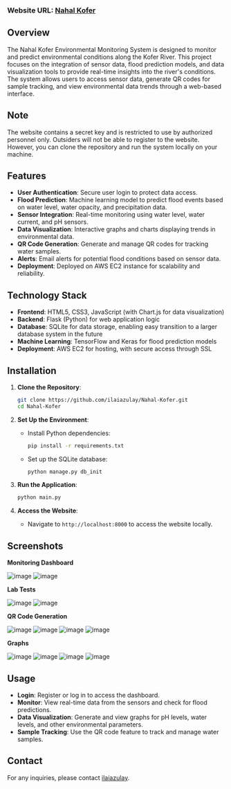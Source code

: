 ### Website URL: [Nahal Kofer](https://nahalkofer.us.to/)

## Overview

The Nahal Kofer Environmental Monitoring System is designed to monitor and predict environmental conditions along the Kofer River. This project focuses on the integration of sensor data, flood prediction models, and data visualization tools to provide real-time insights into the river's conditions. The system allows users to access sensor data, generate QR codes for sample tracking, and view environmental data trends through a web-based interface.

## Note

The website contains a secret key and is restricted to use by authorized personnel only. Outsiders will not be able to register to the website. However, you can clone the repository and run the system locally on your machine.

## Features

- **User Authentication**: Secure user login to protect data access.
- **Flood Prediction**: Machine learning model to predict flood events based on water level, water opacity, and precipitation data.
- **Sensor Integration**: Real-time monitoring using water level, water current, and pH sensors.
- **Data Visualization**: Interactive graphs and charts displaying trends in environmental data.
- **QR Code Generation**: Generate and manage QR codes for tracking water samples.
- **Alerts**: Email alerts for potential flood conditions based on sensor data.
- **Deployment**: Deployed on AWS EC2 instance for scalability and reliability.

## Technology Stack

- **Frontend**: HTML5, CSS3, JavaScript (with Chart.js for data visualization)
- **Backend**: Flask (Python) for web application logic
- **Database**: SQLite for data storage, enabling easy transition to a larger database system in the future
- **Machine Learning**: TensorFlow and Keras for flood prediction models
- **Deployment**: AWS EC2 for hosting, with secure access through SSL

## Installation

1. **Clone the Repository**:
   ```bash
   git clone https://github.com/ilaiazulay/Nahal-Kofer.git
   cd Nahal-Kofer
   ```

2. **Set Up the Environment**:
   - Install Python dependencies:
     ```bash
     pip install -r requirements.txt
     ```
   - Set up the SQLite database:
     ```bash
     python manage.py db_init
     ```

3. **Run the Application**:
   ```bash
   python main.py
   ```

4. **Access the Website**:
   - Navigate to `http://localhost:8000` to access the website locally.
  
## Screenshots

**Monitoring Dashboard**

![image](https://github.com/user-attachments/assets/7167f434-dc42-423b-890b-0466aa55f951)
![image](https://github.com/user-attachments/assets/5f83a5ba-ab3c-4289-aedc-43dd2a48bf32)

**Lab Tests**

![image](https://github.com/user-attachments/assets/2b3caadc-3ffa-4700-8066-bf74edd37aa9)
![image](https://github.com/user-attachments/assets/8f365ac4-7ab0-41eb-a17b-aa145cd3a895)

**QR Code Generation**

![image](https://github.com/user-attachments/assets/69631348-a278-4abf-8e02-fa7ca1caf34c)
![image](https://github.com/user-attachments/assets/601a5d3f-6140-48c0-a663-2a903fa3a80d)
![image](https://github.com/user-attachments/assets/410ccf92-78d0-43bb-bf12-c822bce22a69)
![image](https://github.com/user-attachments/assets/4c62bb57-332d-4a6a-9450-4c71dd52f508)

**Graphs**

![image](https://github.com/user-attachments/assets/46166673-3adc-4190-9f80-9cca19865aad)
![image](https://github.com/user-attachments/assets/dfb5204d-0c45-4fa1-8cf8-04548fd78890)
![image](https://github.com/user-attachments/assets/e1401d16-b120-4f96-8f86-53d18e2a5ae8)
![image](https://github.com/user-attachments/assets/796471ea-aa43-4bb8-adf2-ba34944ed324)

## Usage

- **Login**: Register or log in to access the dashboard.
- **Monitor**: View real-time data from the sensors and check for flood predictions.
- **Data Visualization**: Generate and view graphs for pH levels, water levels, and other environmental parameters.
- **Sample Tracking**: Use the QR code feature to track and manage water samples.

## Contact

For any inquiries, please contact [ilaiazulay](https://github.com/ilaiazulay).
